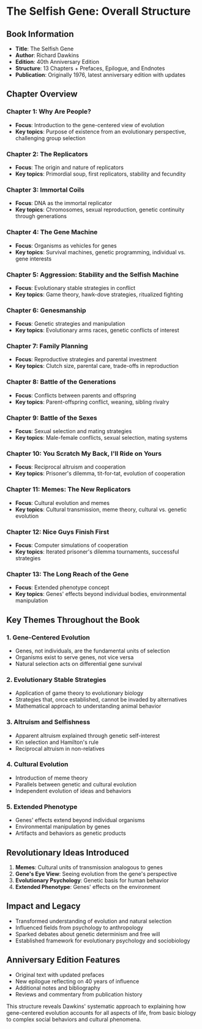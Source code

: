 # The Selfish Gene: Overall Structure

## Book Information
- **Title**: The Selfish Gene
- **Author**: Richard Dawkins
- **Edition**: 40th Anniversary Edition
- **Structure**: 13 Chapters + Prefaces, Epilogue, and Endnotes
- **Publication**: Originally 1976, latest anniversary edition with updates

## Chapter Overview

### Chapter 1: Why Are People?
- **Focus**: Introduction to the gene-centered view of evolution
- **Key topics**: Purpose of existence from an evolutionary perspective, challenging group selection

### Chapter 2: The Replicators
- **Focus**: The origin and nature of replicators
- **Key topics**: Primordial soup, first replicators, stability and fecundity

### Chapter 3: Immortal Coils
- **Focus**: DNA as the immortal replicator
- **Key topics**: Chromosomes, sexual reproduction, genetic continuity through generations

### Chapter 4: The Gene Machine
- **Focus**: Organisms as vehicles for genes
- **Key topics**: Survival machines, genetic programming, individual vs. gene interests

### Chapter 5: Aggression: Stability and the Selfish Machine
- **Focus**: Evolutionary stable strategies in conflict
- **Key topics**: Game theory, hawk-dove strategies, ritualized fighting

### Chapter 6: Genesmanship
- **Focus**: Genetic strategies and manipulation
- **Key topics**: Evolutionary arms races, genetic conflicts of interest

### Chapter 7: Family Planning
- **Focus**: Reproductive strategies and parental investment
- **Key topics**: Clutch size, parental care, trade-offs in reproduction

### Chapter 8: Battle of the Generations
- **Focus**: Conflicts between parents and offspring
- **Key topics**: Parent-offspring conflict, weaning, sibling rivalry

### Chapter 9: Battle of the Sexes
- **Focus**: Sexual selection and mating strategies
- **Key topics**: Male-female conflicts, sexual selection, mating systems

### Chapter 10: You Scratch My Back, I'll Ride on Yours
- **Focus**: Reciprocal altruism and cooperation
- **Key topics**: Prisoner's dilemma, tit-for-tat, evolution of cooperation

### Chapter 11: Memes: The New Replicators
- **Focus**: Cultural evolution and memes
- **Key topics**: Cultural transmission, meme theory, cultural vs. genetic evolution

### Chapter 12: Nice Guys Finish First
- **Focus**: Computer simulations of cooperation
- **Key topics**: Iterated prisoner's dilemma tournaments, successful strategies

### Chapter 13: The Long Reach of the Gene
- **Focus**: Extended phenotype concept
- **Key topics**: Genes' effects beyond individual bodies, environmental manipulation

## Key Themes Throughout the Book

### 1. Gene-Centered Evolution
- Genes, not individuals, are the fundamental units of selection
- Organisms exist to serve genes, not vice versa
- Natural selection acts on differential gene survival

### 2. Evolutionary Stable Strategies
- Application of game theory to evolutionary biology
- Strategies that, once established, cannot be invaded by alternatives
- Mathematical approach to understanding animal behavior

### 3. Altruism and Selfishness
- Apparent altruism explained through genetic self-interest
- Kin selection and Hamilton's rule
- Reciprocal altruism in non-relatives

### 4. Cultural Evolution
- Introduction of meme theory
- Parallels between genetic and cultural evolution
- Independent evolution of ideas and behaviors

### 5. Extended Phenotype
- Genes' effects extend beyond individual organisms
- Environmental manipulation by genes
- Artifacts and behaviors as genetic products

## Revolutionary Ideas Introduced

1. **Memes**: Cultural units of transmission analogous to genes
2. **Gene's Eye View**: Seeing evolution from the gene's perspective
3. **Evolutionary Psychology**: Genetic basis for human behavior
4. **Extended Phenotype**: Genes' effects on the environment

## Impact and Legacy
- Transformed understanding of evolution and natural selection
- Influenced fields from psychology to anthropology
- Sparked debates about genetic determinism and free will
- Established framework for evolutionary psychology and sociobiology

## Anniversary Edition Features
- Original text with updated prefaces
- New epilogue reflecting on 40 years of influence
- Additional notes and bibliography
- Reviews and commentary from publication history

This structure reveals Dawkins' systematic approach to explaining how gene-centered evolution accounts for all aspects of life, from basic biology to complex social behaviors and cultural phenomena.